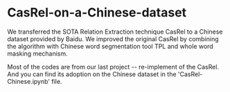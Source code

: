 # CasRel-on-a-Chinese-dataset
We transferred the SOTA Relation Extraction technique CasRel to a Chinese dataset provided by Baidu.
We improved the original CasRel by combining the algorithm with Chinese word segmentation tool TPL and whole word masking mechanism.

Most of the codes are from our last project -- re-implement of the CasRel. And you can find its adoption on the Chinese dataset in the 'CasRel-Chinese.ipynb' file.
